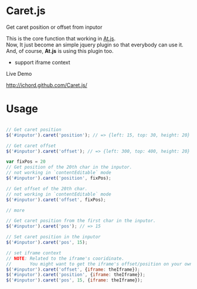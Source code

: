 Caret.js
  ==

Get caret position or offset from inputor

This is the core function that working in [At.js](http://ichord.github.com/At.js).  
Now, It just become an simple jquery plugin so that everybody can use it.  
And, of course, **At.js** is using this plugin too.

* support iframe context

Live Demo
   

http://ichord.github.com/Caret.js/


Usage
 ==

```javascript

// Get caret position
$('#inputor').caret('position'); // => {left: 15, top: 30, height: 20}

// Get caret offset
$('#inputor').caret('offset'); // => {left: 300, top: 400, height: 20}

var fixPos = 20
// Get position of the 20th char in the inputor.
// not working in `contentEditable` mode
$('#inputor').caret('position', fixPos);

// Get offset of the 20th char.
// not working in `contentEditable` mode
$('#inputor').caret('offset', fixPos);

// more

// Get caret position from the first char in the inputor.
$('#inputor').caret('pos'); // => 15

// Set caret position in the inputor
$('#inputor').caret('pos', 15);

// set iframe context
// NOTE: Related to the iframe's cooridinate.
//       You might want to get the iframe's offset/position on your own
$('#inputor').caret('offset', {iframe: theIframe});
$('#inputor').caret('position', {iframe: theIframe});
$('#inputor').caret('pos', 15, {iframe: theIframe});

```
